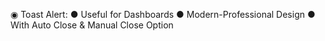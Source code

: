 ◉ Toast Alert:
  ● Useful for Dashboards
  ● Modern-Professional Design
  ● With Auto Close & Manual Close Option
